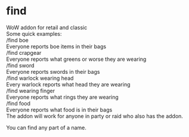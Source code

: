 # find
 WoW addon for retail and classic  
Some quick examples:  
/find boe  
Everyone reports boe items in their bags  
/find crapgear  
Everyone reports what greens or worse they are wearing  
/find sword  
Everyone reports swords in their bags  
/find warlock wearing head  
Every warlock reports what head they are wearing  
/find wearing finger  
Everyone reports what rings they are wearing  
/find food  
Everyone reports what food is in their bags  
The addon will work for anyone in party or raid who also has the addon.  

You can find any part of a name.  
